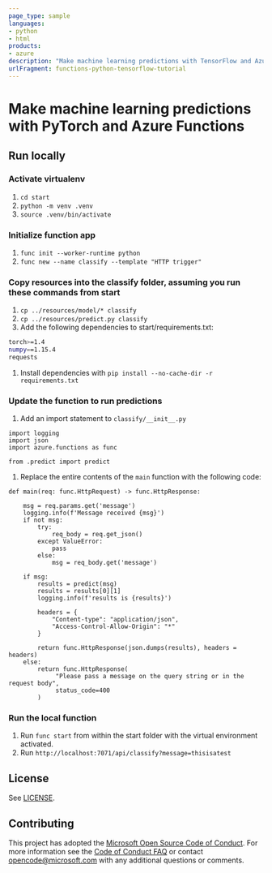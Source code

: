 ```yaml
---
page_type: sample
languages:
- python
- html
products:
- azure
description: "Make machine learning predictions with TensorFlow and Azure Functions"
urlFragment: functions-python-tensorflow-tutorial
---
```


# Make machine learning predictions with PyTorch and Azure Functions

## Run locally

### Activate virtualenv 

1. `cd start`
1. `python -m venv .venv`
1. `source .venv/bin/activate`

### Initialize function app

1. `func init --worker-runtime python`
1. `func new --name classify --template "HTTP trigger"`

### Copy resources into the classify folder, assuming you run these commands from start

1. `cp ../resources/model/* classify`
1. `cp ../resources/predict.py classify`
1. Add the following dependencies to start/requirements.txt:

```bash
torch>=1.4
numpy==1.15.4
requests
```
1. Install dependencies with `pip install --no-cache-dir -r requirements.txt`

### Update the function to run predictions

1. Add an import statement to `classify/__init__.py`

```{py}
import logging
import json
import azure.functions as func

from .predict import predict

```

1. Replace the entire contents of the `main` function with the following code:

```{py}
def main(req: func.HttpRequest) -> func.HttpResponse:
    
    msg = req.params.get('message')
    logging.info(f'Message received {msg}')
    if not msg:
        try:
            req_body = req.get_json()
        except ValueError:
            pass
        else:
            msg = req_body.get('message')

    if msg:
        results = predict(msg)
        results = results[0][1]
        logging.info(f'results is {results}')

        headers = {
            "Content-type": "application/json",
            "Access-Control-Allow-Origin": "*"
        }

        return func.HttpResponse(json.dumps(results), headers = headers)
    else:
        return func.HttpResponse(
             "Please pass a message on the query string or in the request body",
             status_code=400
        )

```

### Run the local function

1. Run `func start` from within the start folder with the virtual environment activated.
1. Run `http://localhost:7071/api/classify?message=thisisatest`

## License

See [LICENSE](LICENSE).

## Contributing

This project has adopted the [Microsoft Open Source Code of Conduct](https://opensource.microsoft.com/codeofconduct/). For more information see the [Code of Conduct FAQ](https://opensource.microsoft.com/codeofconduct/faq/) or contact [opencode@microsoft.com](mailto:opencode@microsoft.com) with any additional questions or comments.
  
